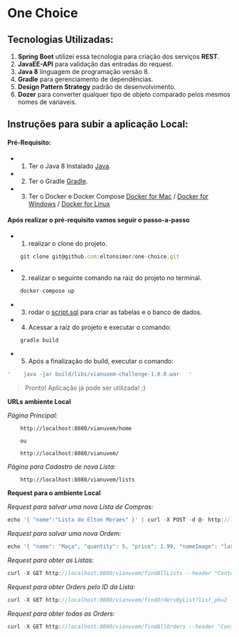 # One Choice

## Tecnologias Utilizadas:
1.  **Spring Boot** utilizei essa tecnologia para criação dos serviços **REST**.
2.  **JavaEE-API** para validação das entradas do request.
3.  **Java 8** línguagem de programação versão 8.
4.  **Gradle** para gerenciamento de dependências.
5.  **Design Pattern Strategy** padrão de desenvolvimento.
6. **Dozer** para converter qualquer tipo de objeto comparado pelos mesmos nomes de variaveis.


## Instruções para subir a aplicação Local:

#### Pré-Requisito:

* 1) Ter o Java 8 Instalado [Java](http://www.oracle.com/technetwork/java/javase/downloads/jdk8-downloads-2133151.html).
* 2) Ter o Gradle [Gradle](https://services.gradle.org/distributions/gradle-2.14.1-all.zip).
* 3) Ter o Docker e Docker Compose [Docker for Mac](https://www.docker.com/docker-mac) / [Docker for Windows](https://www.docker.com/docker-windows) / [Docker for Linux](https://docs.docker.com/engine/installation/linux/docker-ee/ubuntu/)



#### Após realizar o pré-requisito vamos seguir o passo-a-passo


* 1) realizar o clone do projeto.
```javascript
    git clone git@github.com:eltonsimor/one-choice.git
```

* 2) realizar o seguinte comando na raiz do projeto no terminal.
```javascript
    docker-compose up
```

* 3) rodar o [script.sql](https://github.com/eltonsimor/one-choice/blob/master/script.sql) para criar as tabelas e o banco de dados.

* 4) Acessar a raíz do projeto e executar o comando:
```javascript
    gradle build
```

* 5) Após a finalização do build, executar o comando:
```javascript
'    java -jar build/libs/vianuvem-challenge-1.0.0.war   '
```

>Pronto! Aplicação já pode ser utilizada! ;)

**URLs ambiente Local**

_Página Principal:_
```
    http://localhost:8080/vianuvem/home
    
    ou 
    
    http://localhost:8080/vianuvem/
```

_Página para Cadastro de nova Lista:_
```
    http://localhost:8080/vianuvem/lists
```

**Request para o ambiente Local**

_Request para salvar uma nova Lista de Compras:_
```javascript
echo '{ "name":"Lista do Elton Moraes" }' | curl -X POST -d @- http://localhost:8080/vianuvem/saveList --header "Content-Type:application/json"
```

_Request para salvar uma nova Ordem:_
```javascript
echo '{ "name": "Maça", "quantity": 5, "price": 1.99, "nameImage": "laranja.jpg", "marked": "S","lists": {"pk": 1 } }' | curl -X POST -d @- http://localhost:8080/vianuvem/saveOrder --header "Content-Type:application/json"
```

_Request para obter as Listas:_
```javascript
curl -X GET http://localhost:8080/vianuvem/findAllLists --header "Content-Type:application/json"
```

_Request para obter Orders pelo ID da Lista:_
```javascript
curl -X GET http://localhost:8080/vianuvem/findOrdersByList?list_pk=2 --header "Content-Type:application/json"
```

_Request para obter todas as Orders:_
```javascript
curl -X GET http://localhost:8080/vianuvem/findAllOrders --header "Content-Type:application/json"
```
